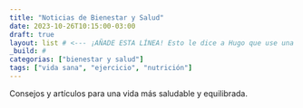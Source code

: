 ```yaml
---
title: "Noticias de Bienestar y Salud"
date: 2023-10-26T10:15:00-03:00
draft: true
layout: list # <--- ¡AÑADE ESTA LÍNEA! Esto le dice a Hugo que use una plantilla de listado.
_build: #
categorias: ["bienestar y salud"]
tags: ["vida sana", "ejercicio", "nutrición"]
---
```

Consejos y artículos para una vida más saludable y equilibrada.
